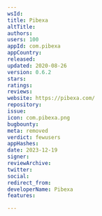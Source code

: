 ```yaml
---
wsId: 
title: Pibexa
altTitle: 
authors: 
users: 100
appId: com.pibexa
appCountry: 
released: 
updated: 2020-08-26
version: 0.6.2
stars: 
ratings: 
reviews: 
website: https://pibexa.com/
repository: 
issue: 
icon: com.pibexa.png
bugbounty: 
meta: removed
verdict: fewusers
appHashes: 
date: 2023-12-19
signer: 
reviewArchive: 
twitter: 
social: 
redirect_from: 
developerName: Pibexa
features: 

---
```


